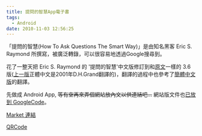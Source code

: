 ```yaml
---
title: 提問的智慧App電子書
tags:
  - Android
date: 2010-11-03 12:56:25
---
```


「提問的智慧(How To Ask Questions The Smart Way)」是由知名黑客 Eric S. Raymond 所撰寫，被廣泛轉錄，可以很容易地透過Google搜尋到。

花了一整天把 Eric S. Raymond 的 '提問的智慧'中文版修訂到和[原文](http://www.catb.org/~esr/faqs/smart-questions.html)一樣的 3.6 版([上一版](http://mis.ndhu.edu.tw/docu/question.htm)正體中文是2001年D.H.Grand翻譯的)，翻譯的過程中也參考了[簡體中文版](http://www.beiww.com/doc/oss/smart-questions.html)的翻譯。

先做成 Android App, <strike>等有空再來弄個網站放內文以供連結吧...</strike> 網站版文件也[已放到 GoogleCode](http://code.google.com/p/smartquestions/wiki/Disclaimer)。

[Market 連結](http://market.android.com/search?q=pname:com.gasolin.android.smartquestions.tw)

[QRCode](http://qrcode.kaywa.com/img.php?s=8&d=http%3A%2F%2Fmarket.android.com%2Fsearch%3Fq%3Dpname%3Acom.gasolin.android.smartquestions.tw)